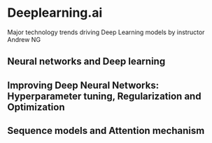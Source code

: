 # Deeplearning.ai
Major technology trends driving Deep Learning models by instructor Andrew NG
## Neural networks and Deep learning
## Improving Deep Neural Networks: Hyperparameter tuning, Regularization and Optimization
## Sequence models and Attention mechanism
